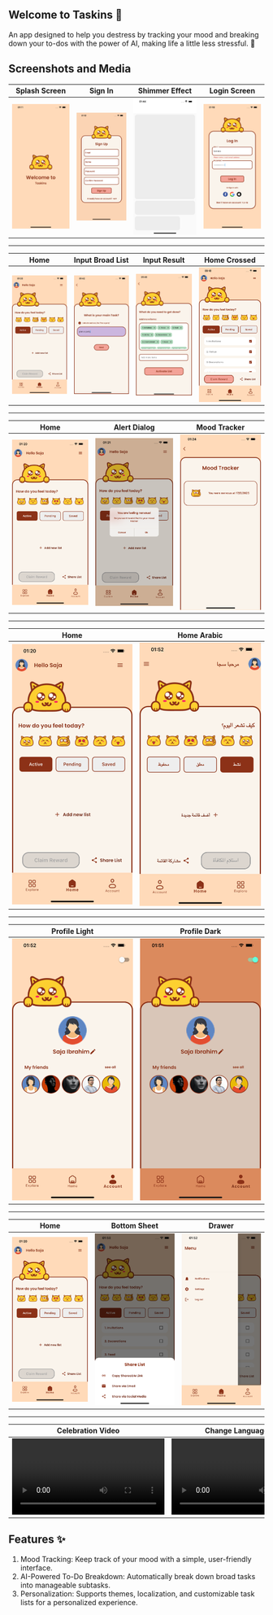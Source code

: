## Welcome to Taskins 🌱

An app designed to help you destress by tracking your mood and breaking down your to-dos with the power of AI, making life a little less stressful. 💫

##


## Screenshots and Media


| Splash Screen | Sign In | Shimmer Effect | Login Screen |
| -------------- | ------- | -------------- | ------------ |
| ![Splash](splash.png) | ![Sign In](sign_up.png) | ![Shimmer](shimmer.png) | ![Login](login.png) |

---


| Home | Input Broad List | Input Result | Home Crossed |
| ---- | ---------------- | ------------ | ------------ |
| ![Home](home.png) | ![Input Broad List](input_broad_list.png) | ![Input Result](input_result.png) | ![Home Crossed](home_crossed.png) |

---


| Home | Alert Dialog | Mood Tracker |
| ---- | ------------ | ------------ |
| ![Home](home.png) | ![Alert Dialog](alertdialog.png) | ![Mood Tracker](mood_tracker.png) |

---


| Home | Home Arabic |
| ---- | ----------- |
| ![Home](home.png) | ![Home Arabic](home_arabic.png) |

---


| Profile Light | Profile Dark |
| ------------- | ------------- |
| ![Profile Light](profile_light.png) | ![Profile Dark](profile_dark.png) |

---


| Home | Bottom Sheet | Drawer |
| ---- | ------------ | ------ |
| ![Home](home.png) | ![Bottom Sheet](bottom_sheet.png) | ![Drawer](drawer.png) |

---

| Celebration Video | Change Language Video |
| ----------------- | --------------------- |
| ![Celebration Video](celeb.mov) | ![Change Language Video](changelang.mov) |


## Features ✨
1. Mood Tracking: Keep track of your mood with a simple, user-friendly interface.
2. AI-Powered To-Do Breakdown: Automatically break down broad tasks into manageable subtasks.
3. Personalization: Supports themes, localization, and customizable task lists for a personalized experience.
